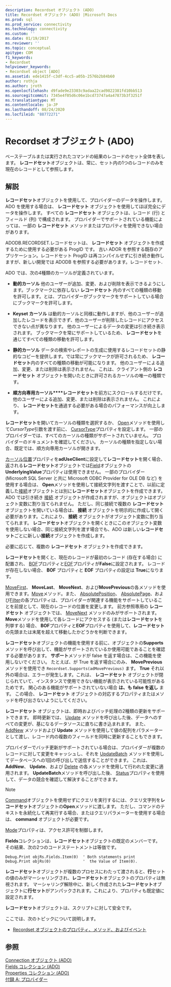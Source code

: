 ```yaml
---
description: Recordset オブジェクト (ADO)
title: Recordset オブジェクト (ADO) |Microsoft Docs
ms.prod: sql
ms.prod_service: connectivity
ms.technology: connectivity
ms.custom: ''
ms.date: 01/19/2017
ms.reviewer: ''
ms.topic: conceptual
apitype: COM
f1_keywords:
- Recordset
helpviewer_keywords:
- Recordset object [ADO]
ms.assetid: ede1415f-c3df-4cc5-a05b-2576b2b84b60
author: rothja
ms.author: jroth
ms.openlocfilehash: d9fade9e23303c9adaa22cad9822381fd10bb513
ms.sourcegitcommit: 7345e4f05d6c06e1bcd73747a4a47873b3f3251f
ms.translationtype: MT
ms.contentlocale: ja-JP
ms.lasthandoff: 08/24/2020
ms.locfileid: "88772271"
---
```

# <a name="recordset-object-ado"></a>Recordset オブジェクト (ADO)
ベーステーブルまたは実行されたコマンドの結果のレコードのセット全体を表します。 **レコードセット**オブジェクトは、常に、セット内の1つのレコードのみを現在のレコードとして参照します。  
  
## <a name="remarks"></a>解説  
 **レコードセット**オブジェクトを使用して、プロバイダーのデータを操作します。 ADO を使用する場合は、 **レコードセット** オブジェクトを使用してほぼ完全にデータを操作します。 すべての **レコードセット** オブジェクトは、レコード (行) とフィールド (列) で構成されます。 プロバイダーでサポートされている機能によっては、一部の **レコードセット** メソッドまたはプロパティを使用できない場合があります。  
  
 ADODB.RECORDSET.レコードセットは、 **レコードセット** オブジェクトを作成するために使用する必要がある ProgID です。 古い ADOR を参照する既存のアプリケーション。レコードセット ProgID は再コンパイルせずに引き続き動作しますが、新しい開発では ADODB を参照する必要があります。レコードセット.  
  
 ADO では、次の4種類のカーソルが定義されています。  
  
-   **動的カーソル** 他のユーザーが追加、変更、および削除を表示できるようにします。ブックマークに依存しない **レコードセット** 内のすべての種類の移動を許可します。とは、プロバイダーがブックマークをサポートしている場合にブックマークを許可します。  
  
-   **Keyset カーソル** は動的カーソルと同様に動作しますが、他のユーザーが追加したレコードを表示できず、他のユーザーが削除したレコードにアクセスできない点が異なります。 他のユーザーによるデータの変更は引き続き表示されます。 ブックマークを常にサポートしているため、 **レコードセット**を通じてすべての種類の移動を許可します。  
  
-   **静的カーソル** データの検索やレポートの生成に使用するレコードセットの静的なコピーを提供します。では常にブックマークが許可されるため、 **レコードセット**内のすべての種類の移動が可能になります。 他のユーザーによる追加、変更、または削除は表示されません。 これは、クライアント側の **レコードセット** オブジェクトを開いたときに許可されるカーソルの唯一の種類です。  
  
-   **順方向専用カーソル****レコードセット**を前方にスクロールするだけです。 他のユーザーによる追加、変更、または削除は表示されません。 これにより、 **レコードセット**を通過する必要がある場合のパフォーマンスが向上します。  
  
 **レコードセット**を開いてカーソルの種類を選択するか、 [Open](./open-method-ado-recordset.md)メソッドを使用して*CursorType*引数を渡す前に、 [CursorType](./cursortype-property-ado.md)プロパティを設定します。 一部のプロバイダーでは、すべてのカーソルの種類がサポートされていません。 プロバイダーのドキュメントを確認してください。 カーソルの種類を指定しない場合、既定では、順方向専用カーソルが開きます。  
  
 [カーソル位置](./cursorlocation-property-ado.md)プロパティを**adUseClient**に設定して**レコードセット**を開く場合、返される**レコードセット**オブジェクトでは[Field](./field-object.md)オブジェクトの**UnderlyingValue**プロパティは使用できません。 一部のプロバイダー (Microsoft SQL Server と共に Microsoft ODBC Provider for OLE DB など) を使用する場合は、 **Open**メソッドを使用して接続文字列を渡すことで、以前に定義した[接続](./connection-object-ado.md)オブジェクトとは別に**レコードセット**オブジェクトを作成できます。 ADO では引き続き [接続](./connection-object-ado.md) オブジェクトが作成されますが、オブジェクトはオブジェクト変数に割り当てられません。 ただし、同じ接続で複数の **レコードセット** オブジェクトを開いている場合は、 **接続** オブジェクトを明示的に作成して開く必要があります。これにより、 **接続** オブジェクトがオブジェクト変数に割り当てられます。 **レコードセット**オブジェクトを開くときにこのオブジェクト変数を使用しない場合、同じ接続文字列を渡す場合でも、ADO は新しい**レコードセット**ごとに新しい**接続**オブジェクトを作成します。  
  
 必要に応じて、複数の **レコードセット** オブジェクトを作成できます。  
  
 **レコードセット**を開くと、現在のレコードが最初のレコード (存在する場合) に配置され、 [BOF](./bof-eof-properties-ado.md)プロパティと[EOF](./bof-eof-properties-ado.md)プロパティが**False**に設定されます。 レコードが存在しない場合、 **BOF** プロパティと **EOF** プロパティの設定は **True**になります。  
  
 [MoveFirst](./movefirst-movelast-movenext-and-moveprevious-methods-ado.md)、 **MoveLast**、 **MoveNext**、および**MovePrevious**の各メソッドを使用できます。[Move](./move-method-ado.md)メソッド。また、 [AbsolutePosition](./absoluteposition-property-ado.md)、 [AbsolutePage](./absolutepage-property-ado.md)、および[Filter](./filter-property.md)の各プロパティは、プロバイダーが関連する機能をサポートしていることを前提として、現在のレコードの位置を変更します。 前方参照専用の **レコードセット** オブジェクトでは、 [MoveNext](./movefirst-movelast-movenext-and-moveprevious-methods-ado.md) メソッドのみがサポートされます。 **Move**メソッドを使用して各レコードにアクセスする (または**レコードセット**を列挙する) 場合、 **BOF**プロパティと**EOF**プロパティを使用して、**レコードセット**の先頭または末尾を超えて移動したかどうかを判断できます。  
  
 **レコードセット**オブジェクトの機能を使用する前に、オブジェクトの**Supports**メソッドを呼び出して、機能がサポートされているか使用可能であることを確認する必要があります。 **サポート**メソッドが false を返す場合は、この機能を使用しないでください。 たとえば、が True を返す場合にのみ、 **MovePrevious**メソッドを使用でき `Recordset.Supports(adMovePrevious)` ます。 **True** それ以外の場合は、エラーが発生します。これは、 **レコードセット** オブジェクトが閉じられていて、インスタンスで使用できない機能が表示されている可能性があるためです。 関心のある機能がサポートされていない場合 **は、も false を返し** ます。 この場合、 **レコードセット** オブジェクトの対応するプロパティまたはメソッドを呼び出さないようにしてください。  
  
 **レコードセット** オブジェクトは、即時およびバッチ処理の2種類の更新をサポートできます。 即時更新では、 [Update](./update-method.md) メソッドを呼び出した後、データへのすべての変更が、基になるデータソースに直ちに書き込まれます。 また、 [AddNew](./addnew-method-ado.md) メソッドおよび **Update** メソッドを使用して値の配列をパラメーターとして渡し、レコード内の複数のフィールドを同時に更新することもできます。  
  
 プロバイダーでバッチ更新がサポートされている場合は、プロバイダーが複数のレコードに対して変更をキャッシュし、それを [UpdateBatch](./updatebatch-method.md) メソッドを使用してデータベースへの1回の呼び出しで送信することができます。 これは、 **AddNew**、 **Update**、および [Delete](./delete-method-ado-recordset.md) の各メソッドを使用して行われた変更に適用されます。 **UpdateBatch**メソッドを呼び出した後、 [Status](./status-property-ado-recordset.md)プロパティを使用して、データの競合を確認して解決することができます。  
  
> [!NOTE]
>  [Command](./command-object-ado.md)オブジェクトを使用せずにクエリを実行するには、クエリ文字列を**レコードセット**オブジェクトの**Open**メソッドに渡します。 ただし、コマンドのテキストを永続化して再実行する場合、またはクエリパラメーターを使用する場合は、 **command** オブジェクトが必要です。  
  
 [Mode](./mode-property-ado.md)プロパティは、アクセス許可を制御します。  
  
 **Fields**コレクションは、**レコードセット**オブジェクトの既定のメンバーです。 その結果、次の2つのコードステートメントは等価です。  
  
```  
Debug.Print objRs.Fields.Item(0)  ' Both statements print   
Debug.Print objRs(0)              '  the Value of Item(0).  
```  
  
 **レコードセット**オブジェクトが複数のプロセスにわたって渡されると、**行**セットの値のみがマーシャリングされ、**レコードセット**オブジェクトのプロパティは無視されます。 マーシャリング解除中に、新しく作成された**レコードセット**オブジェクトに**行セット**がアンパックされます。これにより、プロパティも既定値に設定されます。  
  
 **レコードセット**オブジェクトは、スクリプトに対して安全です。  
  
 ここでは、次のトピックについて説明します。  
  
-   [Recordset オブジェクトのプロパティ、メソッド、およびイベント](./recordset-object-properties-methods-and-events.md)  
  
## <a name="see-also"></a>参照  
 [Connection オブジェクト (ADO)](./connection-object-ado.md)   
 [Fields コレクション (ADO)](./fields-collection-ado.md)   
 [Properties コレクション (ADO)](./properties-collection-ado.md)   
 [付録 A: プロバイダー](../../guide/appendixes/appendix-a-providers.md)